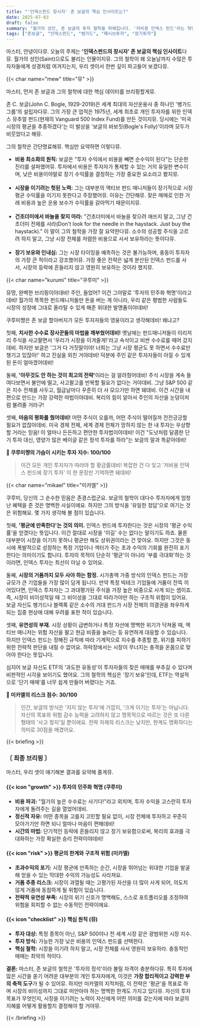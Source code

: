 ```yaml
---
title: "'인덱스펀드 창시자' 존 보글의 핵심 인사이트는?"
date: 2025-07-03
draft: false
summary: "월가의 성인, 존 보글의 투자 철학을 파헤칩니다. '저비용 인덱스 펀드'라는 혁명적인 아이디어가 어떻게 개인 투자자에게 부의 축적 기회를 제공했는지 쿠루미가 설명하고, '평균'에 머무를 수밖에 없는 전략의 한계와 구조적 위험을 미카엘이 지적합니다. 투자의 정석이라 불리는 그의 지혜를 어떻게 활용해야 할까요?"
tags: ["존보글", "인덱스펀드", "뱅가드", "패시브투자", "장기투자"]
---
```


<p>마스터, 안녕이다뮤. 오늘의 주제는 <strong>'인덱스펀드의 창시자' 존 보글의 핵심 인사이트</strong>다뮤. 월가의 성인(Saint)으로도 불리는 인물이지뮤. 그의 철학이 왜 오늘날까지 수많은 투자자들에게 성경처럼 여겨지는지, 우리 셋이서 한번 깊이 파고들어 보겠다뮤.</p>

{{< char name="mew" title="뮤" >}}
<p>마스터, 먼저 존 보글과 그의 철학에 대한 핵심 데이터를 브리핑할게뮤.</p>
<p>존 C. 보글(John C. Bogle, 1929-2019)은 세계 최대의 자산운용사 중 하나인 '뱅가드 그룹'의 설립자다뮤. 그의 가장 큰 업적은 1975년, 세계 최초로 개인 투자자를 위한 인덱스 뮤추얼 펀드(현재의 Vanguard 500 Index Fund)를 만든 것이지뮤. 당시에는 '미국 시장의 평균을 추종하겠다'는 이 발상을 '보글의 바보짓(Bogle's Folly)'이라며 모두가 비웃었다고 해뮤.</p>
<p>그의 철학은 간단명료해뮤. 핵심만 요약하면 이렇다뮤.</p>
<ul>
    <li><strong>비용 최소화의 원칙:</strong> 보글은 "투자 수익에서 비용을 빼면 순수익이 된다"는 단순한 진리를 설파했어뮤. 투자에서 비용은 투자자가 통제할 수 있는 거의 유일한 변수이며, 낮은 비용이야말로 장기 수익률을 결정하는 가장 중요한 요소라고 봤지뮤.</li><br>
    <li><strong>시장을 이기려는 헛된 노력:</strong> 그는 대부분의 액티브 펀드 매니저들이 장기적으로 시장 평균 수익률을 이기지 못한다고 주장했어뮤. 이유는 간단해뮤. 잦은 매매로 인한 거래 비용과 높은 운용 보수가 수익률을 갉아먹기 때문이지뮤.</li><br>
    <li><strong>건초더미에서 바늘을 찾지 마라:</strong> "건초더미에서 바늘을 찾으려 애쓰지 말고, 그냥 건초더미 전체를 사라(Don't look for the needle in the haystack. Just buy the haystack)." 이 말이 그의 철학을 가장 잘 요약한다뮤. 소수의 성공할 주식을 고르려 하지 말고, 그냥 시장 전체를 저렴한 비용으로 사서 보유하라는 뜻이다뮤.</li><br>
    <li><strong>장기 보유와 인내심:</strong> 그는 시장 타이밍을 예측하는 것은 불가능하며, 충동이 투자자의 가장 큰 적이라고 강조했어뮤. 가장 좋은 전략은 넓게 분산된 인덱스 펀드를 사서, 시장의 등락에 흔들리지 않고 영원히 보유하는 것이라 했지뮤.</li>
</ul>

{{< char name="kurumi" title="쿠루미" >}}
<p>뮤땅, 완벽한 브리핑이야데비! 주인, 들었어? 이건 그야말로 '투자의 민주화 혁명'이라고데비! 월가의 똑똑한 펀드매니저들만 돈을 버는 게 아니라, 우리 같은 평범한 사람들도 시장의 성장에 그대로 올라탈 수 있게 해준 위대한 발명품이야데비!</p>
<p>쿠루미쨩은 존 보글 할아버지가 모든 투자자들의 영웅이라고 생각해데비! 왜냐고?</p>
<p>첫째, <strong>치사한 수수료 장사꾼들의 마법을 깨부쉈어데비!</strong> 옛날에는 펀드매니저들이 이리저리 주식을 사고팔면서 '우리가 시장을 이겨줄게!'라고 속삭이고 비싼 수수료를 떼어 갔지데비. 하지만 보글은 '그거 다 거짓말이야! 너희는 그냥 시장 평균도 못 하면서 수수료만 챙기고 있잖아!' 하고 진실을 외친 거야데비! 덕분에 주인 같은 투자자들이 아낄 수 있게 된 돈이 얼마겠어데비!</p>
<p>둘째, <strong>'아무것도 안 하는 것이 최고의 전략'</strong>이라는 걸 알려줬어데비! 주식 시장을 계속 들여다보면서 불안에 떨고, 사고팔고를 반복할 필요가 없다는 거야데비. 그냥 S&P 500 같은 지수 전체를 사두고, 월급날마다 꾸준히 더 사 모으기만 하면 돼데비. 이건 시간을 내 편으로 만드는 가장 강력한 마법이야데비. 복리의 힘이 알아서 주인의 자산을 눈덩이처럼 불려줄 거라구!</p>
<p>셋째, <strong>마음의 평화를 줬어데비!</strong> 어떤 주식이 오를까, 어떤 주식이 떨어질까 전전긍긍할 필요가 없잖아데비. 미국 경제 전체, 세계 경제 전체가 망하지 않는 한 내 투자는 우상향할 거라는 믿음! 이 얼마나 든든하고 편안한 투자법이야데비! 이건 "도넛처럼 달콤한 단기 투자 대신, 영양가 많은 베이글 같은 정석 투자를 하라"는 보글의 말과 똑같아데비!</p>
<p><strong>💖 쿠루미쨩의 가슴이 시키는 투자 지수: 100/100</strong></p>
<blockquote>
<p>이건 모든 개인 투자자가 따라야 할 황금률데비! 복잡한 건 다 잊고 '저비용 인덱스 펀드에 장기 투자' 이 한 문장만 기억하면 돼데비!</p>
</blockquote>

{{< char name="mikael" title="미카엘" >}}
<p>쿠루미, 당신의 그 순수한 믿음은 존경스럽군요. 보글의 철학이 대다수 투자자에게 엄청난 혜택을 준 것은 명백한 사실이에요. 하지만 그의 방식을 '유일한 정답'으로 여기는 것은 위험해요. 몇 가지 생각해 볼 점이 있습니다.</p>
<p>첫째, <strong>'평균에 만족한다'는 것의 의미.</strong> 인덱스 펀드에 투자한다는 것은 시장의 '평균 수익률'을 얻겠다는 뜻입니다. 이건 절대로 시장을 '이길' 수는 없다는 말이기도 하죠. 물론 대부분이 시장을 이기지 못하니 평균만 해도 상위권이라는 건 맞아요. 하지만 그것은 동시에 폭발적으로 성장하는 특정 기업이나 섹터가 주는 초과 수익의 기회를 완전히 포기한다는 의미이기도 합니다. 투자의 목적이 단순히 '평균'이 아니라 '부를 극대화'하는 것이라면, 인덱스 투자는 최선이 아닐 수 있어요.</p>
<p>둘째, <strong>시장의 거품까지 모두 사야 하는 함정.</strong> 시가총액 가중 방식의 인덱스 펀드는 가장 규모가 큰 기업들을 가장 많이 담게 됩니다. 만약 특정 빅테크 기업들에 거품이 잔뜩 끼어있다면, 인덱스 투자자는 그 과대평가된 주식을 가장 높은 비중으로 사게 되는 셈이죠. 즉, 시장이 비이성적일 때 그 비이성을 그대로 따라가야만 하는 구조적 위험이 있어요. 보글 자신도 뱅가드나 블랙록 같은 소수의 거대 펀드가 시장 전체의 의결권을 좌우하게 되는 집중 현상에 대해 우려를 표한 적이 있습니다.</p>
<p>셋째, <strong>유연성의 부재.</strong> 시장 상황이 급변하거나 특정 자산에 명백한 위기가 닥쳐올 때, 액티브 매니저는 위험 자산을 팔고 현금 비중을 늘리는 등 유연하게 대응할 수 있습니다. 하지만 인덱스 펀드는 정해진 규칙에 따라 기계적으로 지수를 추종할 뿐, 위기를 피하기 위한 전략적 판단을 내릴 수 없어요. 하락장에서는 시장이 무너지는 충격을 온몸으로 맞아야 한다는 뜻입니다.</p>
<p>심지어 보글 자신도 ETF의 '과도한 유동성'이 투자자들의 잦은 매매를 부추길 수 있다며 비판적인 시각을 보이기도 했어요. 그의 철학의 핵심은 '장기 보유'인데, ETF는 역설적으로 '단기 매매'를 너무 쉽게 만들어 버렸다는 거죠.</p>
<p><strong>🚨 미카엘의 리스크 점수: 30/100</strong></p>
<blockquote>
<p>인간, 보글의 방식은 '지지 않는 투자'에 가깝지, '크게 이기는 투자'는 아닙니다. 자신의 목표와 위험 감수 능력을 고려하지 않고 맹목적으로 따르는 것은 또 다른 형태의 '사고 정지'일 뿐이에요. 전략 자체의 리스크는 낮지만, 한계도 명확하다는 의미로 30점을 매겼어요.</p>
</blockquote>

{{< briefing >}}
<h3><strong>〔 최종 브리핑 〕</strong></h3>
<p>마스터, 우리 셋이 얘기해본 결과를 요약해 줄게뮤.</p>

<h4><span class="svg-icon">{{< icon "growth" >}}</span> 투자의 민주화 혁명 (쿠루미)</h4>
<ul>
    <li><strong>비용 파괴:</strong> "월가의 높은 수수료는 사기다!"라고 외치며, 투자 수익을 고스란히 투자자에게 돌려주는 길을 열었어데비.</li>
    <li><strong>정신적 자유:</strong> 어떤 종목을 고를지 고민할 필요 없이, 시장 전체에 투자하고 꾸준히 모아가기만 하면 되니 얼마나 마음이 편해데비!</li>
    <li><strong>시간의 마법:</strong> 단기적인 등락에 흔들리지 않고 장기 보유함으로써, 복리의 효과를 극대화하는 가장 확실한 승리 전략이야데비!</li>
</ul>

<h4><span class="svg-icon">{{< icon "risk" >}}</span> 평균의 한계와 구조적 위험 (미카엘)</h4>
<ul>
    <li><strong>초과수익의 포기:</strong> 시장 평균에 만족하는 순간, 시장을 뛰어넘는 위대한 기업을 발굴해 얻을 수 있는 막대한 수익의 가능성도 사라져요.</li>
    <li><strong>거품 추종 리스크:</strong> 시장이 과열될 때는 고평가된 자산을 더 많이 사게 되어, 의도치 않게 거품에 동참하게 될 위험이 있습니다.</li>
    <li><strong>전략적 유연성 부족:</strong> 시장의 위기 신호가 명백해도, 스스로 포트폴리오를 조정하여 위험을 회피할 수 없는 수동적인 전략이에요.</li>
</ul>

<h4><span class="svg-icon">{{< icon "checklist" >}}</span> 핵심 원칙 (뮤)</h4>
<ul>
    <li><strong>투자 대상:</strong> 특정 종목이 아닌, S&P 500이나 전 세계 시장 같은 광범위한 시장 지수.</li>
    <li><strong>투자 방식:</strong> 가능한 가장 낮은 비용의 인덱스 펀드를 선택한다.</li>
    <li><strong>핵심 철학:</strong> 시장을 이기려 하지 말고, 시장 전체를 사서 영원히 보유하라. 충동적인 매매는 최악의 적이다.</li>
</ul>

<div class="final-conclusion">
    <p><strong>결론:</strong> 마스터, 존 보글의 철학은 '투자의 정석'이라 불릴 자격이 충분하다뮤. 특히 투자에 많은 시간을 쏟기 어려운 대부분의 개인 투자자에게, 이것은 <strong>가장 합리적이고 강력한 부의 축적 도구</strong>가 될 수 있어뮤. 하지만 미카엘의 지적처럼, 이 전략은 '평균'을 목표로 하며 시장의 비이성까지 그대로 떠안아야 하는 명백한 한계도 가지고 있다뮤. 자신의 투자 목표가 무엇인지, 시장을 이기려는 노력이 자신에게 어떤 의미를 갖는지에 따라 보글의 지혜를 어떻게 활용할지 결정해야 할 거야뮤.</p>
</div>
{{< /briefing >}}